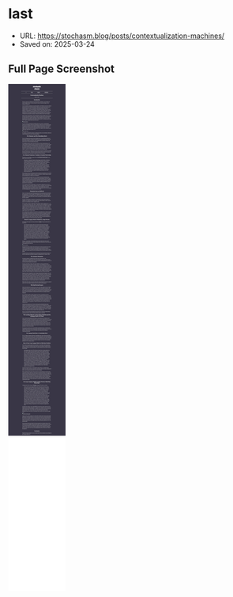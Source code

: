 # last

- URL: https://stochasm.blog/posts/contextualization-machines/
- Saved on: 2025-03-24

## Full Page Screenshot

![Full Page Screenshot](links/2025-03-24-last-2025-03-24T08-05-57-894Z/fullpage.png)

